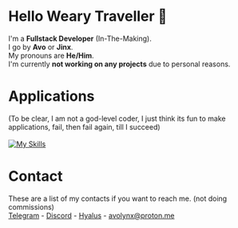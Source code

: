 # Hello Weary Traveller 👋

I'm a **Fullstack Developer** (In-The-Making).<br>
I go by **Avo** or **Jinx**.<br>
My pronouns are **He/Him**.<br>
I'm currently **not working on any projects** due to personal reasons.

# Applications
(To be clear, I am not a god-level coder, I just think its fun to make applications, fail, then fail again, till I succeed)<br>
<br>[![My Skills](https://skillicons.dev/icons?i=ts,cpp,vscode,py,html,cs&theme=dark)](https://skillicons.dev)

# Contact
These are a list of my contacts if you want to reach me. (not doing commissions)<br>
[Telegram](https://t.me/avothejinxed/) - [Discord](https://discordapp.com/users/1310647528911274096) - [Hyalus](https://hyalus.app/add/avo/) - avolynx@proton.me
